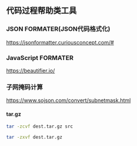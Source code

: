 ## 代码过程帮助类工具

### JSON FORMATER(JSON代码格式化)
https://jsonformatter.curiousconcept.com/#


### JavaScript FORMATER
https://beautifier.io/


### 子网掩码计算
https://www.sojson.com/convert/subnetmask.html


#### tar.gz

```bash
tar -zcvf dest.tar.gz src
```


```bash
tar -zxvf dest.tar.gz
```